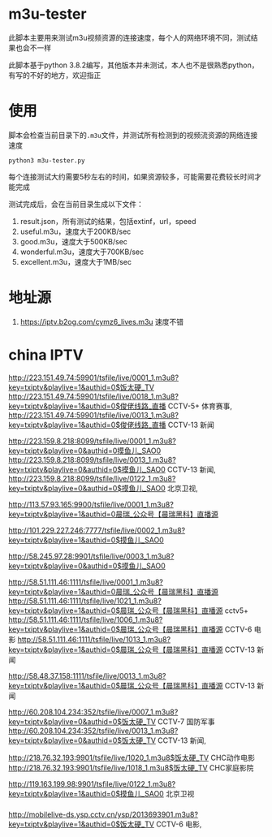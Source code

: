 # m3u-tester
此脚本主要用来测试m3u视频资源的连接速度，每个人的网络环境不同，测试结果也会不一样

此脚本基于python 3.8.2编写，其他版本并未测试，本人也不是很熟悉python，有写的不好的地方，欢迎指正
# 使用
脚本会检查当前目录下的`.m3u`文件，并测试所有检测到的视频流资源的网络连接速度
```
python3 m3u-tester.py
```
每个连接测试大约需要5秒左右的时间，如果资源较多，可能需要花费较长时间才能完成

测试完成后，会在当前目录生成以下文件：
1. result.json，所有测试的结果，包括extinf，url，speed
2. useful.m3u，速度大于200KB/sec
3. good.m3u，速度大于500KB/sec
4. wonderful.m3u，速度大于700KB/sec
5. excellent.m3u，速度大于1MB/sec

# 地址源
1. https://iptv.b2og.com/cymz6_lives.m3u 速度不错

# china IPTV
http://223.151.49.74:59901/tsfile/live/0001_1.m3u8?key=txiptv&playlive=1&authid=0$饭太硬_TV
http://223.151.49.74:59901/tsfile/live/0018_1.m3u8?key=txiptv&playlive=1&authid=0$俊佬线路_直播 CCTV-5+ 体育赛事,
http://223.151.49.74:59901/tsfile/live/0013_1.m3u8?key=txiptv&playlive=1&authid=0$俊佬线路_直播 CCTV-13 新闻

http://223.159.8.218:8099/tsfile/live/0001_1.m3u8?key=txiptv&playlive=0&authid=0摸鱼儿_SAO0
http://223.159.8.218:8099/tsfile/live/0013_1.m3u8?key=txiptv&playlive=0&authid=0$摸鱼儿_SAO0 CCTV-13 新闻,
http://223.159.8.218:8099/tsfile/live/0122_1.m3u8?key=txiptv&playlive=0&authid=0$摸鱼儿_SAO0 北京卫视,

http://113.57.93.165:9900/tsfile/live/0001_1.m3u8?key=txiptv&playlive=1&authid=0晨瑞_公众号【晨瑞黑科】直播源

http://101.229.227.246:7777/tsfile/live/0002_1.m3u8?key=txiptv&playlive=1&authid=0$摸鱼儿_SAO0

http://58.245.97.28:9901/tsfile/live/0003_1.m3u8?key=txiptv&playlive=0&authid=0$摸鱼儿_SAO0

http://58.51.111.46:1111/tsfile/live/0001_1.m3u8?key=txiptv&playlive=1&authid=0晨瑞_公众号【晨瑞黑科】直播源
http://58.51.111.46:1111/tsfile/live/1021_1.m3u8?key=txiptv&playlive=1&authid=0$晨瑞_公众号【晨瑞黑科】直播源  cctv5+
http://58.51.111.46:1111/tsfile/live/1006_1.m3u8?key=txiptv&playlive=1&authid=0$晨瑞_公众号【晨瑞黑科】直播源 CCTV-6 电影
http://58.51.111.46:1111/tsfile/live/1013_1.m3u8?key=txiptv&playlive=1&authid=0$晨瑞_公众号【晨瑞黑科】直播源 CCTV-13 新闻

http://58.48.37.158:1111/tsfile/live/0013_1.m3u8?key=txiptv&playlive=1&authid=0$晨瑞_公众号【晨瑞黑科】直播源 CCTV-13 新闻

http://60.208.104.234:352/tsfile/live/0007_1.m3u8?key=txiptv&playlive=0&authid=0$饭太硬_TV CCTV-7 国防军事
http://60.208.104.234:352/tsfile/live/0013_1.m3u8?key=txiptv&playlive=0&authid=0$饭太硬_TV CCTV-13 新闻,


http://218.76.32.193:9901/tsfile/live/1020_1.m3u8$饭太硬_TV CHC动作电影
http://218.76.32.193:9901/tsfile/live/1018_1.m3u8$饭太硬_TV CHC家庭影院

http://119.163.199.98:9901/tsfile/live/0122_1.m3u8?key=txiptv&playlive=1&authid=0$摸鱼儿_SAO0 北京卫视

#####
http://mobilelive-ds.ysp.cctv.cn/ysp/2013693901.m3u8?key=txiptv&playlive=1&authid=0$饭太硬_TV  CCTV-6 电影,